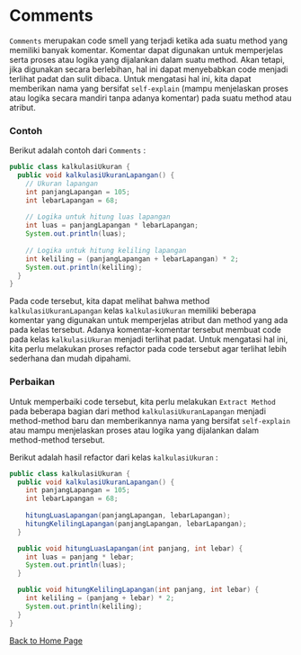 # Comments

`Comments` merupakan code smell yang terjadi ketika ada suatu method yang memiliki banyak komentar. Komentar dapat digunakan untuk memperjelas serta proses atau logika yang dijalankan dalam suatu method. Akan tetapi, jika digunakan secara berlebihan, hal ini dapat menyebabkan code menjadi terlihat padat dan sulit dibaca. Untuk mengatasi hal ini, kita dapat memberikan nama yang bersifat `self-explain` (mampu menjelaskan proses atau logika secara mandiri tanpa adanya komentar) pada suatu method atau atribut.

### Contoh

Berikut adalah contoh dari `Comments` :

```java
public class kalkulasiUkuran {
  public void kalkulasiUkuranLapangan() {
    // Ukuran lapangan
    int panjangLapangan = 105;
    int lebarLapangan = 68;
		
    // Logika untuk hitung luas lapangan
    int luas = panjangLapangan * lebarLapangan;
    System.out.println(luas);
		
    // Logika untuk hitung keliling lapangan
    int keliling = (panjangLapangan + lebarLapangan) * 2;
    System.out.println(keliling);
  }
}
```

Pada code tersebut, kita dapat melihat bahwa method `kalkulasiUkuranLapangan` kelas `kalkulasiUkuran` memiliki beberapa komentar yang digunakan untuk memperjelas atribut dan method yang ada pada kelas tersebut. Adanya komentar-komentar tersebut membuat code pada kelas `kalkulasiUkuran` menjadi terlihat padat. Untuk mengatasi hal ini, kita perlu melakukan proses refactor pada code tersebut agar terlihat lebih sederhana dan mudah dipahami.

### Perbaikan

Untuk memperbaiki code tersebut, kita perlu melakukan `Extract Method` pada beberapa bagian dari method `kalkulasiUkuranLapangan` menjadi method-method baru dan memberikannya nama yang bersifat `self-explain` atau mampu menjelaskan proses atau logika yang dijalankan dalam method-method tersebut.

Berikut adalah hasil refactor dari kelas `kalkulasiUkuran` :

```java
public class kalkulasiUkuran {
  public void kalkulasiUkuranLapangan() {
    int panjangLapangan = 105;
    int lebarLapangan = 68;
		
    hitungLuasLapangan(panjangLapangan, lebarLapangan);
    hitungKelilingLapangan(panjangLapangan, lebarLapangan);
  }

  public void hitungLuasLapangan(int panjang, int lebar) {
    int luas = panjang * lebar;
    System.out.println(luas);
  }

  public void hitungKelilingLapangan(int panjang, int lebar) {
    int keliling = (panjang + lebar) * 2;
    System.out.println(keliling);
  }
}
```

[Back to Home Page](https://jonathanchr1.github.io/code-re/)
